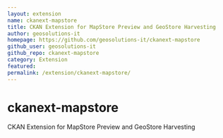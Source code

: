```yaml
---
layout: extension
name: ckanext-mapstore
title: CKAN Extension for MapStore Preview and GeoStore Harvesting
author: geosolutions-it
homepage: https://github.com/geosolutions-it/ckanext-mapstore
github_user: geosolutions-it
github_repo: ckanext-mapstore
category: Extension
featured: 
permalink: /extension/ckanext-mapstore/
---
```



ckanext-mapstore
================

CKAN Extension for MapStore Preview and GeoStore Harvesting

